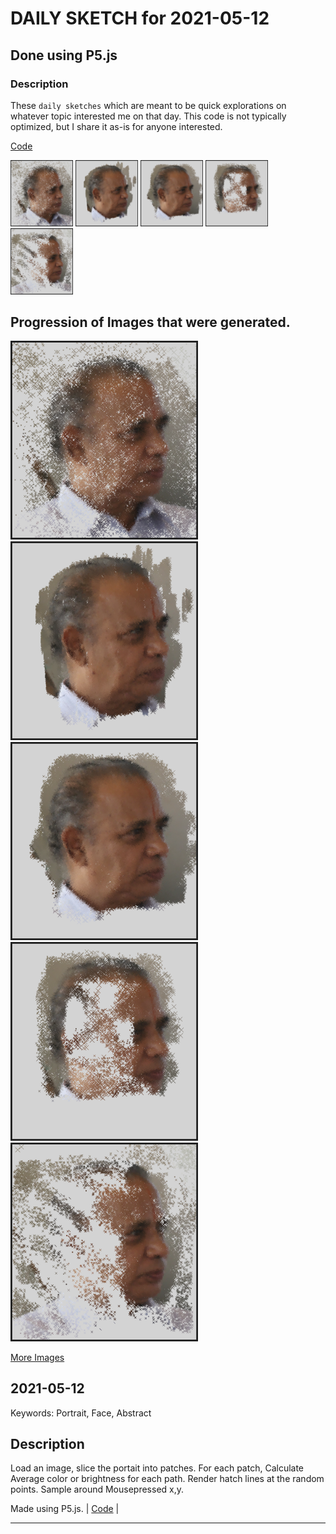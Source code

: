# DAILY SKETCH for 2021-05-12

## Done using P5.js

### Description

These `daily sketches` which are meant to be quick explorations     on whatever topic interested me on that day. This code is not typically optimized, but I share it as-is     for anyone interested.

[Code](2021-05-12) 

<img src = 'images/keep_2021-05-12-18-55-52.png' width = '100'> <img src = 'images/keep_2021-05-12-22-04-00.png' width = '100'> <img src = 'images/keep_2021-05-12-22-05-46.png' width = '100'> <img src = 'images/keep_2021-05-12-22-07-45.png' width = '100'> <img src = 'images/keep_2021-05-12-22-19-29.png' width = '100'> 

## Progression of Images that were generated.

<img src = 'images/keep_2021-05-12-18-55-52.png' width = '300'> 
<img src = 'images/keep_2021-05-12-22-04-00.png' width = '300'> 
<img src = 'images/keep_2021-05-12-22-05-46.png' width = '300'> 
<img src = 'images/keep_2021-05-12-22-07-45.png' width = '300'> 
<img src = 'images/keep_2021-05-12-22-19-29.png' width = '300'> 


[More Images](2021-05-12/images) 

## 2021-05-12
Keywords: Portrait, Face, Abstract
 

## Description 

 Load an image, slice the portait into patches. For each patch, Calculate Average color or 
 brightness for each path. Render hatch lines at the random points. Sample around Mousepressed x,y.
 

Made using P5.js. | [Code](2021/2021-05-12/) | 

-----

